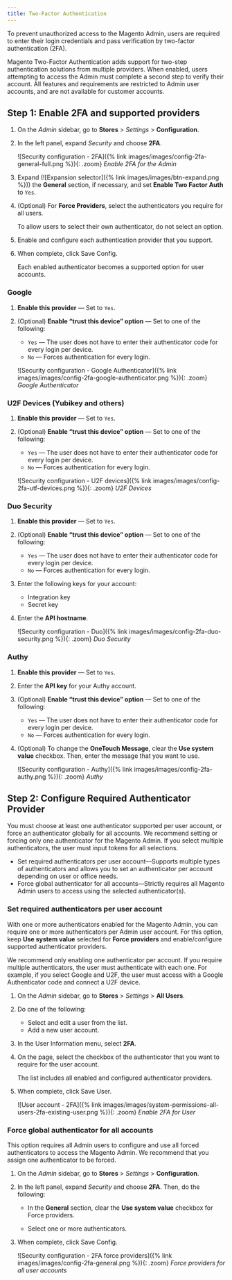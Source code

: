 ```yaml
---
title: Two-Factor Authentication
---
```


To prevent unauthorized access to the Magento Admin, users are required to enter their login credentials and pass verification by two-factor authentication (2FA).

Magento Two-Factor Authentication adds support for two-step authentication solutions from multiple providers. When enabled, users attempting to access the Admin must complete a second step to verify their account. All features and requirements are restricted to Admin user accounts, and are not available for customer accounts.

## Step 1: Enable 2FA and supported providers

1. On the _Admin_ sidebar, go to **Stores** > _Settings_ > **Configuration**.

1. In the left panel, expand _Security_ and choose **2FA**.

   ![Security configuration - 2FA]({% link images/images/config-2fa-general-full.png %}){: .zoom}
   _Enable 2FA for the Admin_

1. Expand (![Expansion selector]({% link images/images/btn-expand.png %})) the **General** section, if necessary, and set **Enable Two Factor Auth** to `Yes`.

1. (Optional) For **Force Providers**, select the authenticators you require for all users.

   To allow users to select their own authenticator, do not select an option.

1. Enable and configure each authentication provider that you support.

1. When complete, click <span class="btn">Save Config</span>.

   Each enabled authenticator becomes a supported option for user accounts.

### Google

1. **Enable this provider** — Set to `Yes`.

1. (Optional) **Enable “trust this device” option** — Set to one of the following:

   - `Yes` — The user does not have to enter their authenticator code for every login per device.
   - `No` — Forces authentication for every login.

   ![Security configuration - Google Authenticator]({% link images/images/config-2fa-google-authenticator.png %}){: .zoom}
   _Google Authenticator_

### U2F Devices (Yubikey and others)

1. **Enable this provider** — Set to `Yes`.

1. (Optional) **Enable “trust this device” option** — Set to one of the following:

   - `Yes` — The user does not have to enter their authenticator code for every login per device.
   - `No` — Forces authentication for every login.

   ![Security configuration - U2F devices]({% link images/images/config-2fa-utf-devices.png %}){: .zoom}
   _U2F Devices_

### Duo Security

1. **Enable this provider** — Set to `Yes`.

1. (Optional) **Enable “trust this device” option** — Set to one of the following:

   - `Yes` — The user does not have to enter their authenticator code for every login per device.
   - `No` — Forces authentication for every login.

1. Enter the following keys for your account:

   - Integration key
   - Secret key

1. Enter the **API hostname**.

   ![Security configuration - Duo]({% link images/images/config-2fa-duo-security.png %}){: .zoom}
   _Duo Security_

### Authy

1. **Enable this provider** — Set to `Yes`.

1. Enter the **API key** for your Authy account.

1. (Optional) **Enable “trust this device” option** — Set to one of the following:

   - `Yes` — The user does not have to enter their authenticator code for every login per device.
   - `No` — Forces authentication for every login.

1. (Optional) To change the **OneTouch Message**, clear the **Use system value** checkbox. Then, enter the message that you want to use.

   ![Security configuration - Authy]({% link images/images/config-2fa-authy.png %}){: .zoom}
   _Authy_

## Step 2: Configure Required Authenticator Provider

You must choose at least one authenticator supported per user account, or force an authenticator globally for all accounts. We recommend setting or forcing only one authenticator for the Magento Admin. If you select multiple authenticators, the user must input tokens for all selections.

- Set required authenticators per user account—Supports multiple types of authenticators and allows you to set an authenticator per account depending on user or office needs.
- Force global authenticator for all accounts—Strictly requires all Magento Admin users to access using the selected authenticator(s).

### Set required authenticators per user account

With one or more authenticators enabled for the Magento Admin, you can require one or more authenticators per Admin user account. For this option, keep **Use system value** selected for **Force providers** and enable/configure supported authenticator providers.

We recommend only enabling one authenticator per account. If you require multiple authenticators, the user must authenticate with each one. For example, if you select Google and U2F, the user must access with a Google Authenticator code and connect a U2F device.

1. On the _Admin_ sidebar, go to **Stores** > _Settings_ > **All Users**.

1. Do one of the following:

   - Select and edit a user from the list.
   - Add a new user account.

1. In the User Information menu, select **2FA**.

1. On the page, select the checkbox of the authenticator that you want to require for the user account.

   The list includes all enabled and configured authenticator providers.

1. When complete, click <span class="btn">Save User</span>.

   ![User account - 2FA]({% link images/images/system-permissions-all-users-2fa-existing-user.png %}){: .zoom}
   _Enable 2FA for User_

### Force global authenticator for all accounts

This option requires all Admin users to configure and use all forced authenticators to access the Magento Admin. We recommend that you assign one authenticator to be forced.

1. On the _Admin_ sidebar, go to  **Stores** > _Settings_ > **Configuration**.

1. In the left panel, expand _Security_ and choose **2FA**. Then, do the following:

   - In the **General** section, clear the **Use system value** checkbox for Force providers.

   - Select one or more authenticators.

1. When complete, click <span class="btn">Save Config</span>.

   ![Security configuration - 2FA force providers]({% link images/images/config-2fa-general.png %}){: .zoom}
   _Force providers for all user accounts_
